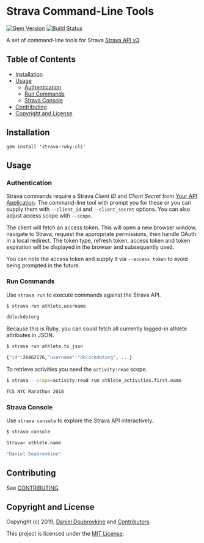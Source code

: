Strava Command-Line Tools
=========================

[![Gem Version](https://badge.fury.io/rb/strava-ruby-cli.svg)](https://badge.fury.io/rb/strava-ruby-cli)
[![Build Status](https://travis-ci.org/dblock/strava-ruby-cli.svg?branch=master)](https://travis-ci.org/dblock/strava-ruby-cli)

A set of command-line tools for Strava [Strava API v3](https://developers.strava.com).

## Table of Contents

- [Installation](#installation)
- [Usage](#usage)
  - [Authentication](#authentication)
  - [Run Commands](#run-commands)
  - [Strava Console](#strava-console)
- [Contributing](#contributing)
- [Copyright and License](#copyright-and-license)

## Installation

```
gem install 'strava-ruby-cli'
```

## Usage

### Authentication

Strava commands require a Strava _Client ID_ and _Client Secret_ from [Your API Application](https://www.strava.com/settings/api). The command-line tool with prompt you for these or you can supply them with `--client_id` and `--client_secret` options. You can also adjust access scope with `--scope`.

The client will fetch an access token. This will open a new browser window, navigate to Strava, request the appropriate permissions, then handle OAuth in a local redirect. The token type, refresh token, access token and token expiration will be displayed in the browser and subsequently used.

You can note the access token and supply it via `--access_token` to avoid being prompted in the future.

### Run Commands

Use `strava run` to execute commands against the Strava API.

```bash
$ strava run athlete.username

dblockdotorg
```

Because this is Ruby, you can could fetch all currently logged-in athlete attributes in JSON.

```bash
$ strava run athlete.to_json

{"id":26462176,"username":"dblockdotorg", ...}
```

To retrieve activities you need the `activity:read` scope.

```bash
$ strava --scope=activity:read run athlete_activities.first.name

TCS NYC Marathon 2018
```

### Strava Console

Use `strava console` to explore the Strava API interactively.

```bash
$ strava console

Strava> athlete.name

"Daniel Doubrovkine"
```

## Contributing

See [CONTRIBUTING](CONTRIBUTING.md).

## Copyright and License

Copyright (c) 2019, [Daniel Doubrovkine](https://twitter.com/dblockdotorg) and [Contributors](CHANGELOG.md).

This project is licensed under the [MIT License](LICENSE.md).
